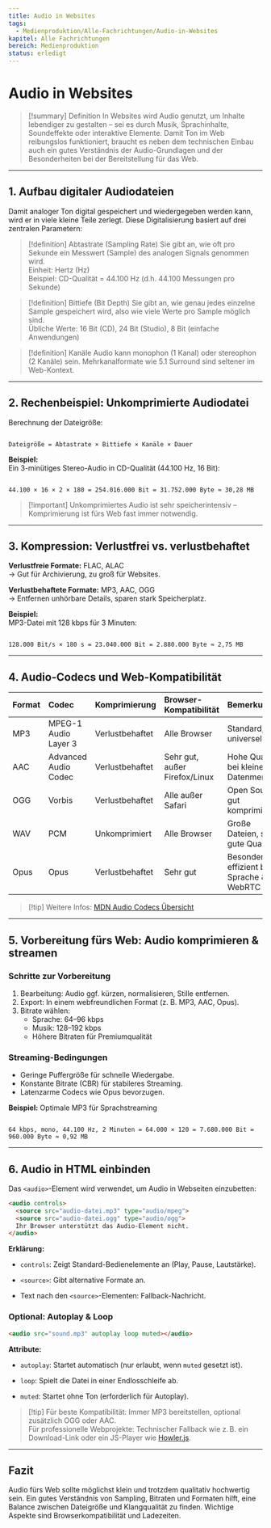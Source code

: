```yaml
---
title: Audio in Websites
tags:
  - Medienproduktion/Alle-Fachrichtungen/Audio-in-Websites
kapitel: Alle Fachrichtungen
bereich: Medienproduktion
status: erledigt
---
```

# Audio in Websites
>[!summary] Definition
>In Websites wird Audio genutzt, um Inhalte lebendiger zu gestalten – sei es durch Musik, Sprachinhalte, Soundeffekte oder interaktive Elemente. Damit Ton im Web reibungslos funktioniert, braucht es neben dem technischen Einbau auch ein gutes Verständnis der Audio-Grundlagen und der Besonderheiten bei der Bereitstellung für das Web.

---

## 1. Aufbau digitaler Audiodateien

Damit analoger Ton digital gespeichert und wiedergegeben werden kann, wird er in viele kleine Teile zerlegt. Diese Digitalisierung basiert auf drei zentralen Parametern:

> [!definition] Abtastrate (Sampling Rate)
> Sie gibt an, wie oft pro Sekunde ein Messwert (Sample) des analogen Signals genommen wird.  
> Einheit: Hertz (Hz)  
> Beispiel: CD-Qualität = 44.100 Hz (d.h. 44.100 Messungen pro Sekunde)

> [!definition] Bittiefe (Bit Depth)
> Sie gibt an, wie genau jedes einzelne Sample gespeichert wird, also wie viele Werte pro Sample möglich sind.  
> Übliche Werte: 16 Bit (CD), 24 Bit (Studio), 8 Bit (einfache Anwendungen)

> [!definition] Kanäle
> Audio kann monophon (1 Kanal) oder stereophon (2 Kanäle) sein. Mehrkanalformate wie 5.1 Surround sind seltener im Web-Kontext.

---

## 2. Rechenbeispiel: Unkomprimierte Audiodatei

Berechnung der Dateigröße:

```

Dateigröße = Abtastrate × Bittiefe × Kanäle × Dauer

```

**Beispiel:**  
Ein 3-minütiges Stereo-Audio in CD-Qualität (44.100 Hz, 16 Bit):

```

44.100 × 16 × 2 × 180 = 254.016.000 Bit = 31.752.000 Byte ≈ 30,28 MB

```

> [!important] Unkomprimiertes Audio ist sehr speicherintensiv – Komprimierung ist fürs Web fast immer notwendig.

---

## 3. Kompression: Verlustfrei vs. verlustbehaftet

**Verlustfreie Formate:** FLAC, ALAC  
→ Gut für Archivierung, zu groß für Websites.

**Verlustbehaftete Formate:** MP3, AAC, OGG  
→ Entfernen unhörbare Details, sparen stark Speicherplatz.

**Beispiel:**  
MP3-Datei mit 128 kbps für 3 Minuten:

```

128.000 Bit/s × 180 s = 23.040.000 Bit = 2.880.000 Byte ≈ 2,75 MB

```

---

## 4. Audio-Codecs und Web-Kompatibilität

| Format | Codec                | Komprimierung   | Browser-Kompatibilität        | Bemerkung                                |
| :----- | :------------------- | :-------------- | :---------------------------- | :--------------------------------------- |
| MP3    | MPEG-1 Audio Layer 3 | Verlustbehaftet | Alle Browser                  | Standard, universell                     |
| AAC    | Advanced Audio Codec | Verlustbehaftet | Sehr gut, außer Firefox/Linux | Hohe Qualität bei kleinen Datenmengen    |
| OGG    | Vorbis               | Verlustbehaftet | Alle außer Safari             | Open Source, gut komprimierbar           |
| WAV    | PCM                  | Unkomprimiert   | Alle Browser                  | Große Dateien, sehr gute Qualität        |
| Opus   | Opus                 | Verlustbehaftet | Sehr gut                      | Besonders effizient bei Sprache & WebRTC |

> [!tip] Weitere Infos: [MDN Audio Codecs Übersicht](https://developer.mozilla.org/en-US/docs/Web/Media/Formats/Audio_codecs)

---

## 5. Vorbereitung fürs Web: Audio komprimieren & streamen

### Schritte zur Vorbereitung

1. Bearbeitung: Audio ggf. kürzen, normalisieren, Stille entfernen.
2. Export: In einem webfreundlichen Format (z. B. MP3, AAC, Opus).
3. Bitrate wählen:
   - Sprache: 64–96 kbps
   - Musik: 128–192 kbps
   - Höhere Bitraten für Premiumqualität

### Streaming-Bedingungen

- Geringe Puffergröße für schnelle Wiedergabe.
- Konstante Bitrate (CBR) für stabileres Streaming.
- Latenzarme Codecs wie Opus bevorzugen.

**Beispiel:** Optimale MP3 für Sprachstreaming

```

64 kbps, mono, 44.100 Hz, 2 Minuten = 64.000 × 120 = 7.680.000 Bit = 960.000 Byte ≈ 0,92 MB

````

---

## 6. Audio in HTML einbinden

Das `<audio>`-Element wird verwendet, um Audio in Webseiten einzubetten:

```html
<audio controls>
  <source src="audio-datei.mp3" type="audio/mpeg">
  <source src="audio-datei.ogg" type="audio/ogg">
  Ihr Browser unterstützt das Audio-Element nicht.
</audio>
````

**Erklärung:**

- `controls`: Zeigt Standard-Bedienelemente an (Play, Pause, Lautstärke).
    
- `<source>`: Gibt alternative Formate an.
    
- Text nach den `<source>`-Elementen: Fallback-Nachricht.
    

### Optional: Autoplay & Loop

```html
<audio src="sound.mp3" autoplay loop muted></audio>
```

**Attribute:**

- `autoplay`: Startet automatisch (nur erlaubt, wenn `muted` gesetzt ist).
    
- `loop`: Spielt die Datei in einer Endlosschleife ab.
    
- `muted`: Startet ohne Ton (erforderlich für Autoplay).
    

> [!tip] Für beste Kompatibilität: Immer MP3 bereitstellen, optional zusätzlich OGG oder AAC.  
> Für professionelle Webprojekte: Technischer Fallback wie z. B. ein Download-Link oder ein JS-Player wie [Howler.js](https://howlerjs.com/).

---

## Fazit

Audio fürs Web sollte möglichst klein und trotzdem qualitativ hochwertig sein. Ein gutes Verständnis von Sampling, Bitraten und Formaten hilft, eine Balance zwischen Dateigröße und Klangqualität zu finden. Wichtige Aspekte sind Browserkompatibilität und Ladezeiten.
